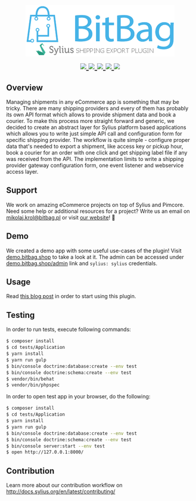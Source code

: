 <h1 align="center">
    <a href="http://bitbag.shop" target="_blank">
        <img src="https://raw.githubusercontent.com/bitbager/BitBagCommerceAssets/master/SyliusShippingExportPlugin.png" />
    </a>
    <br />
    <a href="https://packagist.org/packages/bitbag/shipping-export-plugin" title="License" target="_blank">
        <img src="https://img.shields.io/packagist/l/bitbag/shipping-export-plugin.svg" />
    </a>
    <a href="https://packagist.org/packages/bitbag/shipping-export-plugin" title="Version" target="_blank">
        <img src="https://img.shields.io/packagist/v/bitbag/shipping-export-plugin.svg" />
    </a>
    <a href="http://travis-ci.org/BitBagCommerce/SyliusShippingExportPlugin" title="Build status" target="_blank">
        <img src="https://img.shields.io/travis/BitBagCommerce/SyliusShippingExportPlugin/master.svg" />
    </a>
    <a href="https://scrutinizer-ci.com/g/BitBagCommerce/SyliusShippingExportPlugin/" title="Scrutinizer" target="_blank">
        <img src="https://img.shields.io/scrutinizer/g/BitBagCommerce/SyliusShippingExportPlugin.svg" />
    </a>
    <a href="https://packagist.org/packages/bitbag/shipping-export-plugin" title="Total Downloads" target="_blank">
        <img src="https://poser.pugx.org/bitbag/shipping-export-plugin/downloads" />
    </a>
</h1>

## Overview
Managing shipments in any eCommerce app is something that may be tricky. There are many shipping providers and every of them has probably its own API format which allows to provide shipment data and book a courier. To make this process more straight forward and generic, we decided to create an abstract layer for Sylius platform based applications which allows you to write just simple API call and configuration form for specific shipping provider. The workflow is quite simple - configure proper data that's needed to export a shipment, like access key or pickup hour, book a courier for an order with one click and get shipping label file if any was received from the API. The implementation limits to write a shipping provider gateway configuration form, one event listener and webservice access layer.

## Support

We work on amazing eCommerce projects on top of Sylius and Pimcore. Need some help or additional resources for a project?
Write us an email on mikolaj.krol@bitbag.pl or visit [our website](https://bitbag.shop/)! :rocket:

## Demo

We created a demo app with some useful use-cases of the plugin! Visit [demo.bitbag.shop](https://demo.bitbag.shop) to take a look at it. 
The admin can be accessed under [demo.bitbag.shop/admin](https://demo.bitbag.shop/admin) link and `sylius: sylius` credentials.

## Usage

Read [this blog post](https://bitbag.shop/blog/bitbag-shipping-export-plugin-simple-way-to-control-shipments-in-your-online-store) in order to start using this plugin.

## Testing

In order to run tests, execute following commands:

```bash
$ composer install
$ cd tests/Application
$ yarn install
$ yarn run gulp
$ bin/console doctrine:database:create --env test
$ bin/console doctrine:schema:create --env test
$ vendor/bin/behat
$ vendor/bin/phpspec
```

In order to open test app in your browser, do the following:

```bash
$ composer install
$ cd tests/Application
$ yarn install
$ yarn run gulp
$ bin/console doctrine:database:create --env test
$ bin/console doctrine:schema:create --env test
$ bin/console server:start --env test
$ open http://127.0.0.1:8000/
```

## Contribution

Learn more about our contribution workflow on http://docs.sylius.org/en/latest/contributing/
